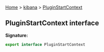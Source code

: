 [Home](./index) &gt; [kibana](./kibana.md) &gt; [PluginStartContext](./kibana.pluginstartcontext.md)

## PluginStartContext interface

<b>Signature:</b>

```typescript
export interface PluginStartContext 
```
